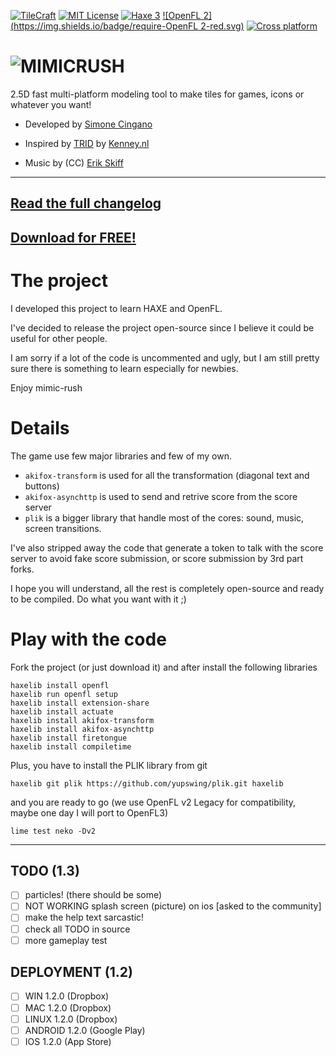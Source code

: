 [![TileCraft](https://img.shields.io/badge/app-MimicRush%201.2.0-brightgreen.svg)](#)
[![MIT License](https://img.shields.io/badge/license-GNU%20GPL%203-blue.svg)](LICENSE)
[![Haxe 3](https://img.shields.io/badge/language-Haxe%203-orange.svg)](http://www.haxe.org)
[![OpenFL 2](https://img.shields.io/badge/require-OpenFL 2-red.svg)](http://www.openfl.org)
[![Cross platform](https://img.shields.io/badge/platform-win%2Bmac%2Blinux%2Bios%2Bandroid-yellow.svg)](http://www.openfl.org)
# ![MIMICRUSH](https://dl.dropboxusercontent.com/u/683344/akifox/mimicrush/git/title.png)

2.5D fast multi-platform modeling tool to make tiles for games, icons or whatever you want!

- Developed by [Simone Cingano](http://akifox.com)

- Inspired by [TRID](http://www.kenney.nl/games/trid) by [Kenney.nl](http://www.kenney.nl)

- Music by (CC) [Erik Skiff](http://ericskiff.com/music/)

---
[Read the full changelog](CHANGELOG.md)
---
[Download for FREE!](http://akifox.com/mimicrush/)
---


# The project

I developed this project to learn HAXE and OpenFL.

I've decided to release the project open-source since
I believe it could be useful for other people.

I am sorry if a lot of the code is uncommented and ugly,
but I am still pretty sure there is something to learn especially for newbies.

Enjoy mimic-rush


# Details

The game use few major libraries and few of my own.
- `akifox-transform` is used for all the transformation (diagonal text and buttons)
- `akifox-asynchttp` is used to send and retrive score from the score server
- `plik` is a bigger library that handle most of the cores: sound, music, screen transitions.

I've also stripped away the code that generate a token to talk with the score server
to avoid fake score submission, or score submission by 3rd part forks.

I hope you will understand, all the rest is completely open-source and ready to be
compiled. Do what you want with it ;)

# Play with the code

Fork the project (or just download it) and after install the following libraries

````
haxelib install openfl
haxelib run openfl setup
haxelib install extension-share
haxelib install actuate
haxelib install akifox-transform
haxelib install akifox-asynchttp
haxelib install firetongue
haxelib install compiletime
````

Plus, you have to install the PLIK library from git
````
haxelib git plik https://github.com/yupswing/plik.git haxelib
````

and you are ready to go (we use OpenFL v2 Legacy for compatibility, maybe one day I will port to OpenFL3)

````
lime test neko -Dv2
````

---

## TODO (1.3)
- [ ] particles! (there should be some)
- [ ] NOT WORKING splash screen (picture) on ios [asked to the community]
- [ ] make the help text sarcastic!
- [ ] check all TODO in source
- [ ] more gameplay test

## DEPLOYMENT (1.2)
- [ ] WIN 1.2.0 (Dropbox)
- [ ] MAC 1.2.0 (Dropbox)
- [ ] LINUX 1.2.0 (Dropbox)
- [ ] ANDROID 1.2.0 (Google Play)
- [ ] IOS 1.2.0 (App Store)
